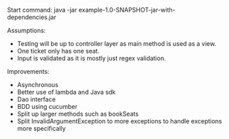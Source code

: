 Start command: java -jar example-1.0-SNAPSHOT-jar-with-dependencies.jar

Assumptions:
- Testing will be up to controller layer as main method is used as a view.
- One ticket only has one seat.
- Input is validated as it is mostly just regex validation.

Improvements:
- Asynchronous
- Better use of lambda and Java sdk
- Dao interface
- BDD using cucumber
- Split up larger methods such as bookSeats
- Split InvalidArgumentException to more exceptions to handle exceptions more specifically